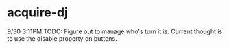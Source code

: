 # acquire-dj

9/30 3:11PM
TODO: Figure out to manage who's turn it is. Current thought is to use the disable property on buttons.